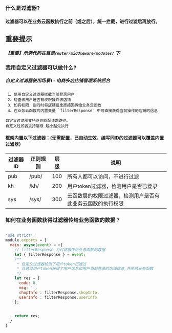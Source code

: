 ### 什么是过滤器?
#### 过滤器可以在业务云函数执行之前（或之后），统一拦截，进行过滤后再放行。

## 重要提示
##### 【重要】示例代码在目录`router/middleware/modules/` 下

### 我用自定义过滤器可以做什么?
##### 自定义过滤器使用场景1 - 电商多店店铺管理系统后台
```
 1、使用自定义过滤器拦截当前登录用户
 2、检查该用户是否有权限操作该店铺
 3、如有权限，则同时将店铺信息直接回传给业务云函数
 4、在业务云函数的内置变量 `filterResponse` 中可直接获得当前操作的店铺的信息
```

 ```
自定义过滤器支持正则匹配请求路径。
自定义过滤器支持层级 越小越先执行
 ```
#### 框架内置以下过滤器：(无需配置，已自动生效，编写同ID的过滤器可以覆盖内置过滤器）
| 过滤器ID | 正则规则 |   层级   |     说明     |
|---------|----------|-------- |---------------------------|
|   pub   | /pub/    |   100   |  所有人都可以访问，不进行过滤    |
|   kh    | /kh/     |   200   |  用户token过滤器，检测用户是否已登录  |
|   sys   | /sys/    |   300   |  云函数层的权限过滤器，检测用户是否有此业务云函数的执行权限  |

### 如何在业务函数获得过滤器传给业务函数的数据？

```js

'use strict';
module.exports = {
  main: async(event) = >{
    // filterResponse 为过滤器传给业务函数的数据
    let { filterResponse } = event;
    /**
     * 自定义过滤器检测了用户token已通过
     * 且通过用户token获得了用户信息和用户当前登录的店铺信息,并传给业务函数
     */
    let res = {
      code: 0,
      msg: ''，
      shopInfo : filterResponse.shopInfo,
      userInfo : filterResponse.userInfo 
    };

   
    return res;
  }
}
```
